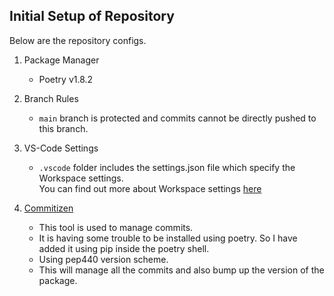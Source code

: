 ## Initial Setup of Repository


Below are the repository configs.

1. Package Manager
    * Poetry v1.8.2

2. Branch Rules
    * `main` branch is protected and commits cannot be directly pushed to this branch.

3. VS-Code Settings
    * `.vscode` folder includes the settings.json file which specify the Workspace settings.  
    You can find out more about Workspace settings [here](https://code.visualstudio.com/docs/getstarted/settings#_workspace-settings)

4. [Commitizen](https://commitizen-tools.github.io/commitizen/)
    * This tool is used to manage commits.
    * It is having some trouble to be installed using poetry. So I have added it using pip inside the poetry shell.
    * Using pep440 version scheme.
    * This will manage all the commits and also bump up the version of the package.

